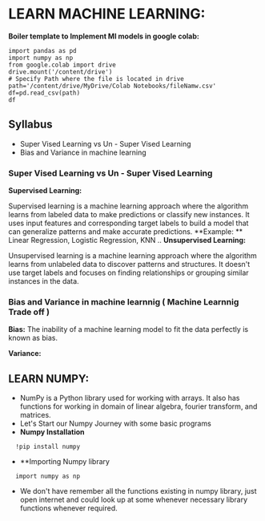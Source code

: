 # LEARN MACHINE LEARNING:
**Boiler template to Implement Ml models in google colab:**
```
import pandas as pd
import numpy as np
from google.colab import drive
drive.mount('/content/drive')
# Specify Path where the file is located in drive
path='/content/drive/MyDrive/Colab Notebooks/fileNamw.csv'
df=pd.read_csv(path)
df
```
## Syllabus
  - Super Vised Learning vs Un - Super Vised Learning
  - Bias and Variance in machine learning
### Super Vised Learning vs Un - Super Vised Learning

**Supervised Learning:**

Supervised learning is a machine learning approach where the algorithm learns from labeled data to make predictions or classify new instances. It uses input features and corresponding target labels to build a model that can generalize patterns and make accurate predictions.
**Example: ** Linear Regression, Logistic Regression, KNN ..
**Unsupervised Learning:**

Unsupervised learning is a machine learning approach where the algorithm learns from unlabeled data to discover patterns and structures. It doesn't use target labels and focuses on finding relationships or grouping similar instances in the data.

### Bias and Variance in machine learnnig ( Machine Learnnig Trade off )


**Bias:**
The inability of a machine learning model to fit the data perfectly is known as bias.
  
**Variance:**

## LEARN NUMPY:
- NumPy is a Python library used for working with arrays. It also has functions for working in domain of linear algebra, fourier transform, and matrices.
- Let's Start our Numpy Journey with some basic programs
- **Numpy Installation**
```
  !pip install numpy  
```
- **Importing Numpy library
```
  import numpy as np
```
- We don't have remember all the functions existing in numpy library, just open internet and could look up at some whenever necessary library functions whenever required.







